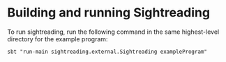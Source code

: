 # Building and running Sightreading

To run sightreading, run the following command in the same highest-level directory for the example program:

`sbt "run-main sightreading.external.Sightreading exampleProgram"`